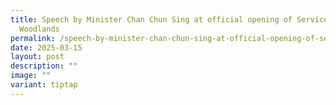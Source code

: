 ```yaml
---
title: Speech by Minister Chan Chun Sing at official opening of ServiceSG Centre
  Woodlands
permalink: /speech-by-minister-chan-chun-sing-at-official-opening-of-servicesg-centre-woodlands/
date: 2025-03-15
layout: post
description: ""
image: ""
variant: tiptap
---
```

